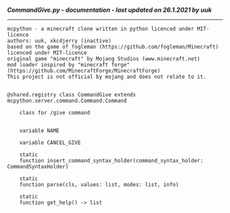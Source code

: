***CommandGive.py - documentation - last updated on 26.1.2021 by uuk***
___

    mcpython - a minecraft clone written in python licenced under MIT-licence
    authors: uuk, xkcdjerry (inactive)
    based on the game of fogleman (https://github.com/fogleman/Minecraft) licenced under MIT-licence
    original game "minecraft" by Mojang Studios (www.minecraft.net)
    mod loader inspired by "minecraft forge" (https://github.com/MinecraftForge/MinecraftForge)
    This project is not official by mojang and does not relate to it.


    @shared.registry class CommandGive extends mcpython.server.command.Command.Command
        
        class for /give command


        variable NAME

        variable CANCEL_GIVE

        static
        function insert_command_syntax_holder(command_syntax_holder: CommandSyntaxHolder)

        static
        function parse(cls, values: list, modes: list, info)

        static
        function get_help() -> list